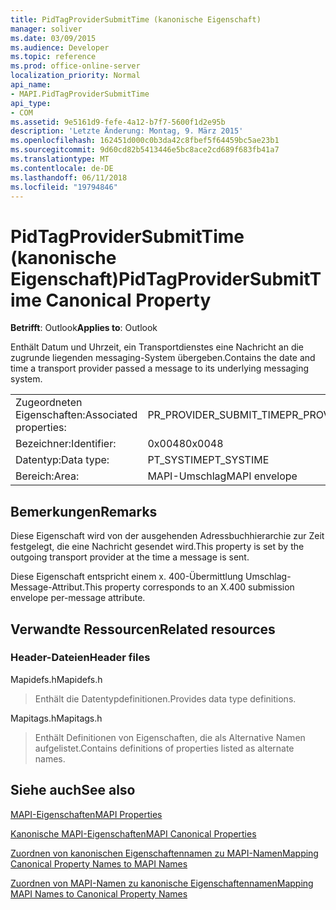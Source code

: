 ```yaml
---
title: PidTagProviderSubmitTime (kanonische Eigenschaft)
manager: soliver
ms.date: 03/09/2015
ms.audience: Developer
ms.topic: reference
ms.prod: office-online-server
localization_priority: Normal
api_name:
- MAPI.PidTagProviderSubmitTime
api_type:
- COM
ms.assetid: 9e5161d9-fefe-4a12-b7f7-5600f1d2e95b
description: 'Letzte Änderung: Montag, 9. März 2015'
ms.openlocfilehash: 162451d000c0b3da42c8fbef5f64459bc5ae23b1
ms.sourcegitcommit: 9d60cd82b5413446e5bc8ace2cd689f683fb41a7
ms.translationtype: MT
ms.contentlocale: de-DE
ms.lasthandoff: 06/11/2018
ms.locfileid: "19794846"
---
```

# <a name="pidtagprovidersubmittime-canonical-property"></a><span data-ttu-id="b7016-103">PidTagProviderSubmitTime (kanonische Eigenschaft)</span><span class="sxs-lookup"><span data-stu-id="b7016-103">PidTagProviderSubmitTime Canonical Property</span></span>

  
  
<span data-ttu-id="b7016-104">**Betrifft**: Outlook</span><span class="sxs-lookup"><span data-stu-id="b7016-104">**Applies to**: Outlook</span></span> 
  
<span data-ttu-id="b7016-105">Enthält Datum und Uhrzeit, ein Transportdienstes eine Nachricht an die zugrunde liegenden messaging-System übergeben.</span><span class="sxs-lookup"><span data-stu-id="b7016-105">Contains the date and time a transport provider passed a message to its underlying messaging system.</span></span>
  
|||
|:-----|:-----|
|<span data-ttu-id="b7016-106">Zugeordneten Eigenschaften:</span><span class="sxs-lookup"><span data-stu-id="b7016-106">Associated properties:</span></span>  <br/> |<span data-ttu-id="b7016-107">PR_PROVIDER_SUBMIT_TIME</span><span class="sxs-lookup"><span data-stu-id="b7016-107">PR_PROVIDER_SUBMIT_TIME</span></span>  <br/> |
|<span data-ttu-id="b7016-108">Bezeichner:</span><span class="sxs-lookup"><span data-stu-id="b7016-108">Identifier:</span></span>  <br/> |<span data-ttu-id="b7016-109">0x0048</span><span class="sxs-lookup"><span data-stu-id="b7016-109">0x0048</span></span>  <br/> |
|<span data-ttu-id="b7016-110">Datentyp:</span><span class="sxs-lookup"><span data-stu-id="b7016-110">Data type:</span></span>  <br/> |<span data-ttu-id="b7016-111">PT_SYSTIME</span><span class="sxs-lookup"><span data-stu-id="b7016-111">PT_SYSTIME</span></span>  <br/> |
|<span data-ttu-id="b7016-112">Bereich:</span><span class="sxs-lookup"><span data-stu-id="b7016-112">Area:</span></span>  <br/> |<span data-ttu-id="b7016-113">MAPI-Umschlag</span><span class="sxs-lookup"><span data-stu-id="b7016-113">MAPI envelope</span></span>  <br/> |
   
## <a name="remarks"></a><span data-ttu-id="b7016-114">Bemerkungen</span><span class="sxs-lookup"><span data-stu-id="b7016-114">Remarks</span></span>

<span data-ttu-id="b7016-115">Diese Eigenschaft wird von der ausgehenden Adressbuchhierarchie zur Zeit festgelegt, die eine Nachricht gesendet wird.</span><span class="sxs-lookup"><span data-stu-id="b7016-115">This property is set by the outgoing transport provider at the time a message is sent.</span></span>
  
<span data-ttu-id="b7016-116">Diese Eigenschaft entspricht einem x. 400-Übermittlung Umschlag-Message-Attribut.</span><span class="sxs-lookup"><span data-stu-id="b7016-116">This property corresponds to an X.400 submission envelope per-message attribute.</span></span> 
  
## <a name="related-resources"></a><span data-ttu-id="b7016-117">Verwandte Ressourcen</span><span class="sxs-lookup"><span data-stu-id="b7016-117">Related resources</span></span>

### <a name="header-files"></a><span data-ttu-id="b7016-118">Header-Dateien</span><span class="sxs-lookup"><span data-stu-id="b7016-118">Header files</span></span>

<span data-ttu-id="b7016-119">Mapidefs.h</span><span class="sxs-lookup"><span data-stu-id="b7016-119">Mapidefs.h</span></span>
  
> <span data-ttu-id="b7016-120">Enthält die Datentypdefinitionen.</span><span class="sxs-lookup"><span data-stu-id="b7016-120">Provides data type definitions.</span></span>
    
<span data-ttu-id="b7016-121">Mapitags.h</span><span class="sxs-lookup"><span data-stu-id="b7016-121">Mapitags.h</span></span>
  
> <span data-ttu-id="b7016-122">Enthält Definitionen von Eigenschaften, die als Alternative Namen aufgelistet.</span><span class="sxs-lookup"><span data-stu-id="b7016-122">Contains definitions of properties listed as alternate names.</span></span>
    
## <a name="see-also"></a><span data-ttu-id="b7016-123">Siehe auch</span><span class="sxs-lookup"><span data-stu-id="b7016-123">See also</span></span>



[<span data-ttu-id="b7016-124">MAPI-Eigenschaften</span><span class="sxs-lookup"><span data-stu-id="b7016-124">MAPI Properties</span></span>](mapi-properties.md)
  
[<span data-ttu-id="b7016-125">Kanonische MAPI-Eigenschaften</span><span class="sxs-lookup"><span data-stu-id="b7016-125">MAPI Canonical Properties</span></span>](mapi-canonical-properties.md)
  
[<span data-ttu-id="b7016-126">Zuordnen von kanonischen Eigenschaftennamen zu MAPI-Namen</span><span class="sxs-lookup"><span data-stu-id="b7016-126">Mapping Canonical Property Names to MAPI Names</span></span>](mapping-canonical-property-names-to-mapi-names.md)
  
[<span data-ttu-id="b7016-127">Zuordnen von MAPI-Namen zu kanonische Eigenschaftennamen</span><span class="sxs-lookup"><span data-stu-id="b7016-127">Mapping MAPI Names to Canonical Property Names</span></span>](mapping-mapi-names-to-canonical-property-names.md)

